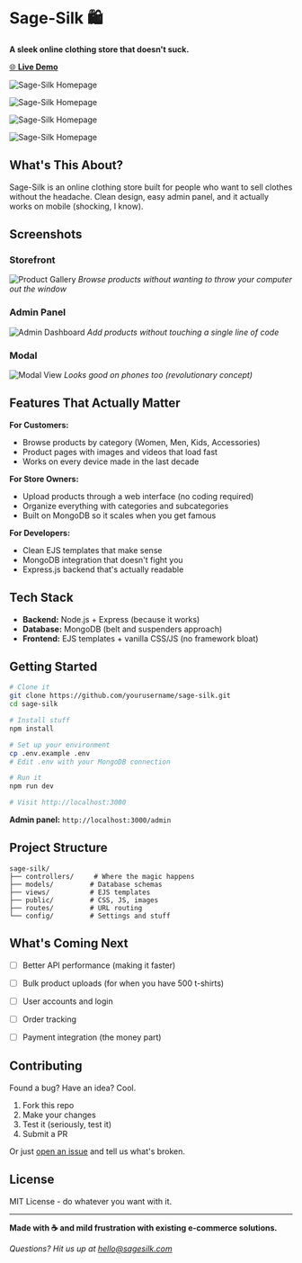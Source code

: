 # Sage-Silk 🛍️

**A sleek online clothing store that doesn't suck.**

[🌐 **Live Demo**](https://sagesilk.onrender.com)

![Sage-Silk Homepage](./public/assets/images/homepage.png)

![Sage-Silk Homepage](./public/assets/images/homepage2.png)

![Sage-Silk Homepage](./public/assets/images/homepage3.png)

![Sage-Silk Homepage](./public/assets/images/homepage4.png)

## What's This About?

Sage-Silk is an online clothing store built for people who want to sell clothes without the headache. Clean design, easy admin panel, and it actually works on mobile (shocking, I know).

## Screenshots

### Storefront
![Product Gallery](./public/assets/images/gallery.gif)
*Browse products without wanting to throw your computer out the window*

### Admin Panel
![Admin Dashboard](./public/assets/images/admin-login.png)
*Add products without touching a single line of code*

### Modal 
![Modal View](./public/assets/images/homescreenshot.png)
*Looks good on phones too (revolutionary concept)*

## Features That Actually Matter

**For Customers:**
- Browse products by category (Women, Men, Kids, Accessories)
- Product pages with images and videos that load fast
- Works on every device made in the last decade

**For Store Owners:**
- Upload products through a web interface (no coding required)
- Organize everything with categories and subcategories
- Built on MongoDB so it scales when you get famous

**For Developers:**
- Clean EJS templates that make sense
- MongoDB integration that doesn't fight you
- Express.js backend that's actually readable

## Tech Stack

- **Backend:** Node.js + Express (because it works)
- **Database:** MongoDB  (belt and suspenders approach)
- **Frontend:** EJS templates + vanilla CSS/JS (no framework bloat)

## Getting Started

```bash
# Clone it
git clone https://github.com/yourusername/sage-silk.git
cd sage-silk

# Install stuff
npm install

# Set up your environment
cp .env.example .env
# Edit .env with your MongoDB connection

# Run it
npm run dev

# Visit http://localhost:3000
```

**Admin panel:** `http://localhost:3000/admin`

## Project Structure

```
sage-silk/
├── controllers/     # Where the magic happens
├── models/         # Database schemas
├── views/          # EJS templates
├── public/         # CSS, JS, images
├── routes/         # URL routing
└── config/         # Settings and stuff
```

## What's Coming Next

- [ ] Better API performance (making it faster)
- [ ] Bulk product uploads (for when you have 500 t-shirts)
- [ ] User accounts and login
- [ ] Order tracking
- [ ] Payment integration (the money part)


## Contributing

Found a bug? Have an idea? Cool.

1. Fork this repo
2. Make your changes
3. Test it (seriously, test it)
4. Submit a PR

Or just [open an issue](https://github.com/byjove19/sage-silk/issues) and tell us what's broken.

## License

MIT License - do whatever you want with it.

---

**Made with ☕ and mild frustration with existing e-commerce solutions.**

*Questions? Hit us up at [hello@sagesilk.com](mailto:odionyejovy@gmail.com)*
